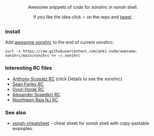 <p align="center">
Awesome snippets of code for xonshrc in xonsh shell. 
</p>

<p align="center">
If you like the idea click ⭐ on the repo and <a href="https://twitter.com/intent/tweet?text=The%20xonsh%20shell%20awesome%20rc%20file!&url=https://github.com/anki-code/awesome-xonshrc" target="_blank">tweet</a>.
</p>

### Install

Add [awesome xonshrc](https://github.com/anki-code/awesome-xonshrc/blob/main/xonshrc) to the end of current xonshrc:
```xonsh
curl -s https://raw.githubusercontent.com/anki-code/awesome-xonshrc/main/xonshrc >> ~/.xonshrc
```

### Interesting RC files
* [Anthony Scopatz RC](https://github.com/xonsh/xonsh/pull/3917#issuecomment-715649009) (click Details to see the xonshrc)
* [Sean Farley RC](https://github.com/seanfarley/dotfiles/blob/c87811f50cd696a8d4ddce83c1ca295a00b70218/xonshrc)
* [Gyuri Horak RC](https://github.com/dyuri/rcfiles/blob/master/.xonshrc)
* [Alexander Sosedkin RC](https://github.com/t184256/nix-configs/tree/main/user/xonsh/config)
* [Noorhteen Raja NJ RC](https://github.com/jnoortheen/xonfig)

### See also
* [xonsh-cheatsheet](https://github.com/anki-code/xonsh-cheatsheet/blob/main/README.md) - cheat sheet for xonsh shell with copy-pastable examples.
